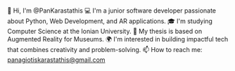 👋 Hi, I'm @PanKarastathis
💻 I'm a junior software developer passionate about Python, Web Development, and AR applications.
🎓 I'm studying Computer Science at the Ionian University.
🧠 My thesis is based on Augmented Reality for Museums.
🌍 I'm interested in building impactful tech that combines creativity and problem-solving.
📫 How to reach me: panagiotiskarastathis@gmail.com
